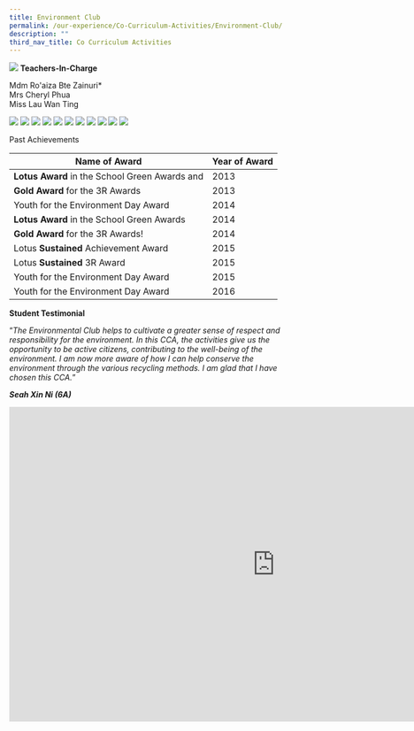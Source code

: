 ```yaml
---
title: Environment Club
permalink: /our-experience/Co-Curriculum-Activities/Environment-Club/
description: ""
third_nav_title: Co Curriculum Activities
---
```

![](/images/ourteam_environment.png)
**Teachers-In-Charge**  
  
Mdm Ro'aiza Bte Zainuri\*  
Mrs Cheryl Phua  
Miss Lau Wan Ting

![](/images/information_environment.png)
![](/images/Environment%20Club%20info.jpeg)
![](/images/Environment%20Club%202020a.jpeg)
![](/images/Environment%20Club%202020b.jpeg)
![](/images/Environment%20Club%202020c.jpeg)
![](/images/Environment%20Club%202020d.jpeg)
![](/images/Environment%20Club%202020e.jpeg)
![](/images/Environment%20Club%202020f.jpeg)
![](/images/Environment%20Club%202020g.jpeg)
![](/images/Environment%20Club%202020h.jpeg)
![](/images/Environment%20Club%202020i.jpeg)

Past Achievements 


| Name of Award | Year of Award |
| -------- | -------- | 
| **Lotus&nbsp;Award**&nbsp;in the School&nbsp;Green&nbsp;Awards&nbsp;and     | 2013     | 
| **Gold&nbsp;Award**&nbsp;for the 3R&nbsp;Awards | 2013
| Youth for the Environment Day Award | 2014
| **Lotus Award**&nbsp;in the School Green Awards | 2014
| **Gold Award**&nbsp;for the 3R Awards!| 2014
| Lotus&nbsp;**Sustained**&nbsp;Achievement&nbsp;Award | 2015
| Lotus&nbsp;**Sustained**&nbsp;3R&nbsp;Award| 2015
| Youth for the Environment Day Award | 2015
| Youth for the Environment Day Award | 2016

**Student Testimonial**  

“_The Environmental Club helps to cultivate a greater sense of respect and responsibility for the environment. In this CCA, the activities give us the opportunity to be active citizens, contributing to the well-being of the environment. I am now more aware of how I can help conserve the environment through the various recycling methods. I am glad that I have chosen this CCA._”  

**_Seah Xin Ni (6A)_**

<iframe allowfullscreen="true" height="569" width="960" frameborder="0" src="https://docs.google.com/presentation/d/e/2PACX-1vTmAQ91s4eqZ6UzA-ydy3DAAgyEff9NmUwN22rbvptBVlJ-l8rE25rPZqx6CwIBjHRVfuCERgbJEaJ6/embed?start=false&amp;loop=false&amp;delayms=3000"></iframe>


